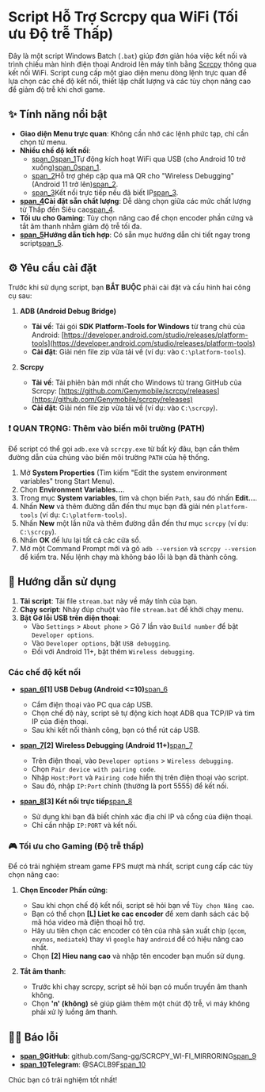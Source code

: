 # Script Hỗ Trợ Scrcpy qua WiFi (Tối ưu Độ trễ Thấp)

Đây là một script Windows Batch (`.bat`) giúp đơn giản hóa việc kết nối và trình chiếu màn hình điện thoại Android lên máy tính bằng [Scrcpy](https://github.com/Genymobile/scrcpy) thông qua kết nối WiFi. Script cung cấp một giao diện menu dòng lệnh trực quan để lựa chọn các chế độ kết nối, thiết lập chất lượng và các tùy chọn nâng cao để giảm độ trễ khi chơi game.

## ✨ Tính năng nổi bật

* **Giao diện Menu trực quan**: Không cần nhớ các lệnh phức tạp, chỉ cần chọn từ menu.
* **Nhiều chế độ kết nối**:
    * [span_0](start_span)[span_1](start_span)Tự động kích hoạt WiFi qua USB (cho Android 10 trở xuống)[span_0](end_span)[span_1](end_span).
    * [span_2](start_span)Hỗ trợ ghép cặp qua mã QR cho "Wireless Debugging" (Android 11 trở lên)[span_2](end_span).
    * [span_3](start_span)Kết nối trực tiếp nếu đã biết IP[span_3](end_span).
* **[span_4](start_span)Cài đặt sẵn chất lượng**: Dễ dàng chọn giữa các mức chất lượng từ Thấp đến Siêu cao[span_4](end_span).
* **Tối ưu cho Gaming**: Tùy chọn nâng cao để chọn encoder phần cứng và tắt âm thanh nhằm giảm độ trễ tối đa.
* **[span_5](start_span)Hướng dẫn tích hợp**: Có sẵn mục hướng dẫn chi tiết ngay trong script[span_5](end_span).

## ⚙️ Yêu cầu cài đặt

Trước khi sử dụng script, bạn **BẮT BUỘC** phải cài đặt và cấu hình hai công cụ sau:

1.  **ADB (Android Debug Bridge)**
    * **Tải về**: Tải gói **SDK Platform-Tools for Windows** từ trang chủ của Android: [https://developer.android.com/studio/releases/platform-tools](https://developer.android.com/studio/releases/platform-tools)
    * **Cài đặt**: Giải nén file zip vừa tải về (ví dụ: vào `C:\platform-tools`).

2.  **Scrcpy**
    * **Tải về**: Tải phiên bản mới nhất cho Windows từ trang GitHub của Scrcpy: [https://github.com/Genymobile/scrcpy/releases](https://github.com/Genymobile/scrcpy/releases)
    * **Cài đặt**: Giải nén file zip vừa tải về (ví dụ: vào `C:\scrcpy`).

### ❗ QUAN TRỌNG: Thêm vào biến môi trường (PATH)

Để script có thể gọi `adb.exe` và `scrcpy.exe` từ bất kỳ đâu, bạn cần thêm đường dẫn của chúng vào biến môi trường `PATH` của hệ thống.

1.  Mở **System Properties** (Tìm kiếm "Edit the system environment variables" trong Start Menu).
2.  Chọn **Environment Variables...**.
3.  Trong mục **System variables**, tìm và chọn biến `Path`, sau đó nhấn **Edit...**.
4.  Nhấn **New** và thêm đường dẫn đến thư mục bạn đã giải nén `platform-tools` (ví dụ: `C:\platform-tools`).
5.  Nhấn **New** một lần nữa và thêm đường dẫn đến thư mục `scrcpy` (ví dụ: `C:\scrcpy`).
6.  Nhấn **OK** để lưu lại tất cả các cửa sổ.
7.  Mở một Command Prompt mới và gõ `adb --version` và `scrcpy --version` để kiểm tra. Nếu lệnh chạy mà không báo lỗi là bạn đã thành công.

## 🚀 Hướng dẫn sử dụng

1.  **Tải script**: Tải file `stream.bat` này về máy tính của bạn.
2.  **Chạy script**: Nháy đúp chuột vào file `stream.bat` để khởi chạy menu.
3.  **Bật Gỡ lỗi USB trên điện thoại**:
    * Vào `Settings` > `About phone` > Gõ 7 lần vào `Build number` để bật `Developer options`.
    * Vào `Developer options`, bật `USB debugging`.
    * Đối với Android 11+, bật thêm `Wireless debugging`.

### Các chế độ kết nối

* **[span_6](start_span)[1] USB Debug (Android <=10)**[span_6](end_span)
    * Cắm điện thoại vào PC qua cáp USB.
    * Chọn chế độ này, script sẽ tự động kích hoạt ADB qua TCP/IP và tìm IP của điện thoại.
    * Sau khi kết nối thành công, bạn có thể rút cáp USB.

* **[span_7](start_span)[2] Wireless Debugging (Android 11+)**[span_7](end_span)
    * Trên điện thoại, vào `Developer options` > `Wireless debugging`.
    * Chọn `Pair device with pairing code`.
    * Nhập `Host:Port` và `Pairing code` hiển thị trên điện thoại vào script.
    * Sau đó, nhập `IP:Port` chính (thường là port 5555) để kết nối.

* **[span_8](start_span)[3] Kết nối trực tiếp**[span_8](end_span)
    * Sử dụng khi bạn đã biết chính xác địa chỉ IP và cổng của điện thoại.
    * Chỉ cần nhập `IP:PORT` và kết nối.

### 🎮 Tối ưu cho Gaming (Độ trễ thấp)

Để có trải nghiệm stream game FPS mượt mà nhất, script cung cấp các tùy chọn nâng cao:

1.  **Chọn Encoder Phần cứng**:
    * Sau khi chọn chế độ kết nối, script sẽ hỏi bạn về `Tùy chọn Nâng cao`.
    * Bạn có thể chọn **[L] Liet ke cac encoder** để xem danh sách các bộ mã hóa video mà điện thoại hỗ trợ.
    * Hãy ưu tiên chọn các encoder có tên của nhà sản xuất chip (`qcom`, `exynos`, `mediatek`) thay vì `google` hay `android` để có hiệu năng cao nhất.
    * Chọn **[2] Hieu nang cao** và nhập tên encoder bạn muốn sử dụng.

2.  **Tắt âm thanh**:
    * Trước khi chạy scrcpy, script sẽ hỏi bạn có muốn truyền âm thanh không.
    * Chọn **'n' (không)** sẽ giúp giảm thêm một chút độ trễ, vì máy không phải xử lý luồng âm thanh.

## 👨‍💻 Báo lỗi

* **[span_9](start_span)GitHub**: github.com/Sang-gg/SCRCPY_WI-FI_MIRRORING[span_9](end_span)
* **[span_10](start_span)Telegram**: @SACLB9F[span_10](end_span)

Chúc bạn có trải nghiệm tốt nhất!
